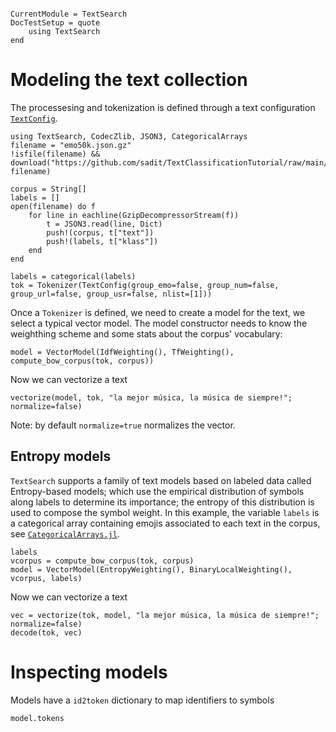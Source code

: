```@meta

CurrentModule = TextSearch
DocTestSetup = quote
    using TextSearch
end
```


# Modeling the text collection

The processesing and tokenization is defined through a text configuration [`TextConfig`](@ref).

```@setup Model
using TextSearch, CodecZlib, JSON3, CategoricalArrays
filename = "emo50k.json.gz"
!isfile(filename) && download("https://github.com/sadit/TextClassificationTutorial/raw/main/data/emo50k.json.gz", filename)

corpus = String[]
labels = []
open(filename) do f
    for line in eachline(GzipDecompressorStream(f))
        t = JSON3.read(line, Dict)
        push!(corpus, t["text"])
        push!(labels, t["klass"])
    end
end

labels = categorical(labels)
tok = Tokenizer(TextConfig(group_emo=false, group_num=false, group_url=false, group_usr=false, nlist=[1]))
```

Once a `Tokenizer` is defined, we need to create a model for the text, we select a typical vector model. The model constructor needs to know the weighthing scheme and some stats about the corpus' vocabulary:
```@repl Model
model = VectorModel(IdfWeighting(), TfWeighting(), compute_bow_corpus(tok, corpus))
```

Now we can vectorize a text
```@repl Model
vectorize(model, tok, "la mejor música, la música de siempre!"; normalize=false)
```

Note: by default `normalize=true` normalizes the vector.


## Entropy models

`TextSearch` supports a family of text models based on labeled data called Entropy-based models; which use the empirical distribution of symbols along labels to determine its importance; the entropy of this distribution is used to compose the symbol weight. In this example, the variable `labels` is a categorical array containing emojis associated to each text in the corpus, see [`CategoricalArrays.jl`](https://github.com/JuliaData/CategoricalArrays.jl).

```@repl Model
labels
vcorpus = compute_bow_corpus(tok, corpus)
model = VectorModel(EntropyWeighting(), BinaryLocalWeighting(), vcorpus, labels)
```

Now we can vectorize a text
```@repl Model
vec = vectorize(tok, model, "la mejor música, la música de siempre!"; normalize=false)
decode(tok, vec)
```

# Inspecting models
Models have a `id2token` dictionary to map identifiers to symbols
```@repl Model
model.tokens
```